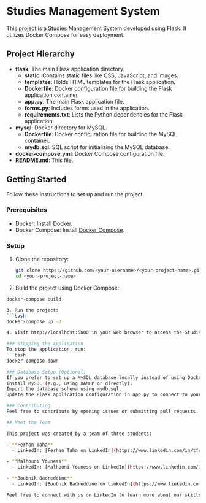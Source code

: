 # Studies Management System

This project is a Studies Management System developed using Flask. It utilizes Docker Compose for easy deployment.

## Project Hierarchy

- **flask**: The main Flask application directory.
  - **static**: Contains static files like CSS, JavaScript, and images.
  - **templates**: Holds HTML templates for the Flask application.
  - **Dockerfile**: Docker configuration file for building the Flask application container.
  - **app.py**: The main Flask application file.
  - **forms.py**: Includes forms used in the application.
  - **requirements.txt**: Lists the Python dependencies for the Flask application.
- **mysql**: Docker directory for MySQL.
  - **Dockerfile**: Docker configuration file for building the MySQL container.
  - **mydb.sql**: SQL script for initializing the MySQL database.
- **docker-compose.yml**: Docker Compose configuration file.
- **README.md**: This file.

## Getting Started

Follow these instructions to set up and run the project.

### Prerequisites

- Docker: Install [Docker](https://docs.docker.com/get-docker/).
- Docker Compose: Install [Docker Compose](https://docs.docker.com/compose/install/).

### Setup

1. Clone the repository:
   ```bash
   git clone https://github.com/<your-username>/<your-project-name>.git
   cd <your-project-name>
   
2. Build the project using Docker Compose:
```bash
docker-compose build

3. Run the project:
```bash
docker-compose up -d

4. Visit http://localhost:5000 in your web browser to access the Studies Management System.

### Stopping the Application
To stop the application, run:
```bash
docker-compose down

### Database Setup (Optional)
If you prefer to set up a MySQL database locally instead of using Docker Compose:
Install MySQL (e.g., using XAMPP or directly).
Import the database schema using mydb.sql.
Update the Flask application configuration in app.py to connect to your local MySQL database.

### Contributing
Feel free to contribute by opening issues or submitting pull requests.

## Meet the Team

This project was created by a team of three students:

- **Ferhan Taha**
  - LinkedIn: [Ferhan Taha on LinkedIn](https://www.linkedin.com/in/tferhan/)

- **Malhouni Youness**
  - LinkedIn: [Malhouni Youness on LinkedIn](https://www.linkedin.com/in/janesmith/)

- **Boubnik Badreddine**
  - LinkedIn: [Boubnik Badreddine on LinkedIn](https://www.linkedin.com/in/alexjohnson/)

Feel free to connect with us on LinkedIn to learn more about our skills and experiences!

